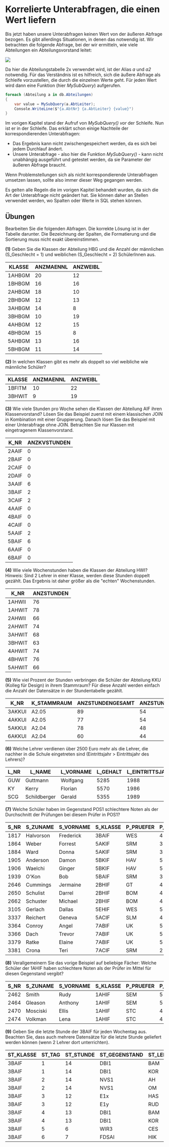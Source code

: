 # Korrelierte Unterabfragen, die einen Wert liefern

Bis jetzt haben unsere Unterabfragen keinen Wert von der äußeren Abfrage bezogen. Es gibt allerdings
Situationen, in denen das notwendig ist. Wir betrachten die folgende Abfrage, bei der wir ermitteln,
wie viele Abteilungen ein Abteilungsvorstand leitet:

![](corresponding_query.png)

Da hier die Abteilungstabelle 2x verwendet wird, ist der Alias *a* und *a2* notwendig. Für das
Verständnis ist es hilfreich, sich die äußere Abfrage als Schleife vorzustellen, die durch die
einzelnen Werte geht. Für jeden Wert wird dann eine Funktion (hier *MySubQuery*) aufgerufen.

```c#
foreach (Abteilung a in db.Abteilungen)
{
    var value = MySubQuery(a.AbtLeiter);
    Console.WriteLine($"{a.AbtNr} {a.AbtLeiter} {value}")
}
```

Im vorigen Kapitel stand der Aufruf von *MySubQuery()* *vor* der Schleife. Nun ist er in der Schleife.
Das erklärt schon einige Nachteile der korrespondierenden Unterabfragen:

- Das Ergebnis kann nicht zwischengespeichert werden, da es sich bei jedem Durchlauf ändert.
- Unsere Unterabfrage - also hier die Funktion *MySubQuery()* - kann nicht unabhängig ausgeführt
  und getestet werden, da sie Parameter der äußeren Abfrage braucht.

Wenn Problemstellungen sich als nicht korrespondierende Unterabfragen umsetzen lassen, sollte also
immer dieser Weg gegangen werden.

Es gelten alle Regeln die im vorigen Kapitel behandelt wurden, da sich die Art der Unterabfrage
nicht geändert hat. Sie können daher an Stellen verwendet werden, wo Spalten oder Werte in SQL
stehen können.

## Übungen

Bearbeiten Sie die folgenden Abfragen. Die korrekte Lösung ist in der Tabelle darunter. Die
Bezeichnung der Spalten, die Formatierung und die Sortierung muss nicht exakt übereinstimmen.

**(1)** Geben Sie die Klassen der Abteilung HBG und die Anzahl der männlichen (S_Geschlecht = 1)
und weiblichen (S_Geschlecht = 2) SchülerInnen aus.

|KLASSE|ANZMAENNL|ANZWEIBL|
|------|---------|--------|
|1AHBGM|20|12|
|1BHBGM|16|16|
|2AHBGM|18|10|
|2BHBGM|12|13|
|3AHBGM|14|8|
|3BHBGM|10|19|
|4AHBGM|12|15|
|4BHBGM|15|8|
|5AHBGM|13|16|
|5BHBGM|11|14|

**(2)** In welchen Klassen gibt es mehr als doppelt so viel weibliche wie männliche Schüler?

|KLASSE|ANZMAENNL|ANZWEIBL|
|------|---------|--------|
|1BFITM|10|22|
|3BHWIT|9|19|

**(3)** Wie viele Stunden pro Woche sehen die Klassen der Abteilung AIF ihren Klassenvorstand? Lösen Sie
das Beispiel zuerst mit einem klassischen JOIN in Kombination mit einer Gruppierung. Danach lösen Sie
das Beispiel mit einer Unterabfrage ohne JOIN. Betrachten Sie nur Klassen mit eingetragenem Klassenvorstand.

|K_NR|ANZKVSTUNDEN|
|----|------------|
|2AAIF|0|
|2BAIF|0|
|2CAIF|0|
|2DAIF|0|
|3AAIF|6|
|3BAIF|2|
|3CAIF|2|
|4AAIF|0|
|4BAIF|0|
|4CAIF|0|
|5AAIF|2|
|5BAIF|6|
|6AAIF|0|
|6BAIF|0|

**(4)** Wie viele Wochenstunden haben die Klassen der Abteilung HWI? Hinweis: Sind 2 Lehrer in
einer Klasse, werden diese Stunden doppelt gezählt. Das Ergebnis ist daher größer als die "echten"
Wochenstunden.

|K_NR|ANZSTUNDEN|
|----|----------|
|1AHWII|76|
|1AHWIT|78|
|2AHWII|66|
|2AHWIT|74|
|3AHWIT|68|
|3BHWIT|63|
|4AHWIT|74|
|4BHWIT|76|
|5AHWIT|66|

**(5)** Wie viel Prozent der Stunden verbringen die Schüler der Abteilung KKU (Kolleg für Design) in ihrem
Stammraum? Für diese Anzahl werden einfach die Anzahl der Datensätze in der Stundentabelle gezählt.

|K_NR|K_STAMMRAUM|ANZSTUNDENGESAMT|ANZSTUNDENSTAMMRAUM|PROZENTIMSTAMMRAUM|
|----|-----------|----------------|-------------------|------------------|
|3AKKUI|A2.05|89|54|60.67|
|4AKKUI|A2.05|77|54|70.12|
|5AKKUI|A2.04|78|48|61.53|
|6AKKUI|A2.04|60|44|73.33|

**(6)** Welche Lehrer verdienen über 2500 Euro mehr als die Lehrer, die nachher in
die Schule eingetreten sind (Eintrittsjahr > Eintrittsjahr des Lehrers)?

|L_NR|L_NAME|L_VORNAME|L_GEHALT|L_EINTRITTSJAHR|AVGGEHALTJUENGERE|
|----|------|---------|--------|---------------|-----------------|
|GUW|Guttmann|Wolfgang|5285|1988|3060.72|
|KY|Kerry|Florian|5570|1986|3073.22|
|SCG|Schildberger|Gerald|5355|1989|3047.69|

**(7)** Welche Schüler haben im Gegenstand POS1 schlechtere Noten als der Durchschnitt der Prüfungen
bei diesem Prüfer in POS1?

|S_NR|S_ZUNAME|S_VORNAME|S_KLASSE|P_PRUEFER|P_NOTE|P_GEGENSTAND|PRUEFERPOSMITTEL|
|----|--------|---------|--------|---------|------|------------|----------------|
|1817|Halvorson|Frederick|3BAIF|WES|4|POS1|3.33|
|1864|Weber|Forrest|5AKIF|SRM|3|POS1|1.875|
|1884|Ward|Donna|5AKIF|SRM|3|POS1|1.875|
|1905|Anderson|Damon|5BKIF|HAV|5|POS1|4|
|1906|Waelchi|Ginger|5BKIF|HAV|5|POS1|4|
|1939|O'Kon|Bob|5BAIF|SRM|3|POS1|1.875|
|2646|Cummings|Jermaine|2BHIF|GT|4|POS1|3|
|2650|Schulist|Darrel|2BHIF|BOM|4|POS1|3.25|
|2662|Schuster|Michael|2BHIF|BOM|4|POS1|3.25|
|3105|Gerlach|Dallas|5EHIF|WES|5|POS1|3.33|
|3337|Reichert|Geneva|5ACIF|SLM|4|POS1|3.5|
|3364|Conroy|Angel|7ABIF|UK|5|POS1|3.375|
|3366|Dach|Trevor|7ABIF|UK|5|POS1|3.375|
|3379|Ratke|Elaine|7ABIF|UK|5|POS1|3.375|
|3381|Crona|Teri|7ACIF|SRM|2|POS1|1.875|

**(8)** Verallgemeinern Sie das vorige Beispiel auf beliebige Fächer: Welche Schüler der 1AHIF 
haben schlechtere Noten als der Prüfer im Mittel für diesen Gegenstand vergibt?

|S_NR|S_ZUNAME|S_VORNAME|S_KLASSE|P_PRUEFER|P_NOTE|P_GEGENSTAND|PRUEFERMITTEL|
|----|--------|---------|--------|---------|------|------------|-------------|
|2462|Smith|Rudy|1AHIF|SEM|5|E1x|3.75|
|2464|Gleason|Anthony|1AHIF|SEM|5|E1x|3.75|
|2470|Mosciski|Ellis|1AHIF|STC|4|CABS_1|3|
|2474|Volkman|Lena|1AHIF|STC|4|CABS_1|3|

**(9)** Geben Sie die letzte Stunde der 3BAIF für jeden Wochentag aus. Beachten Sie, dass
auch mehrere Datensätze für die letzte Stunde geliefert werden können (wenn 2 Lehrer dort unterrichten).

|ST_KLASSE|ST_TAG|ST_STUNDE|ST_GEGENSTAND|ST_LEHRER|
|---------|------|---------|-------------|---------|
|3BAIF|1|14|DBI1|BAM|
|3BAIF|1|14|DBI1|KOR|
|3BAIF|2|14|NVS1|AH|
|3BAIF|2|14|NVS1|OM|
|3BAIF|3|12|E1x|HAS|
|3BAIF|3|12|E1y|RUD|
|3BAIF|4|13|DBI1|BAM|
|3BAIF|4|13|DBI1|KOR|
|3BAIF|5|6|WIR3|CES|
|3BAIF|6|7|FDSAI|HIK|
